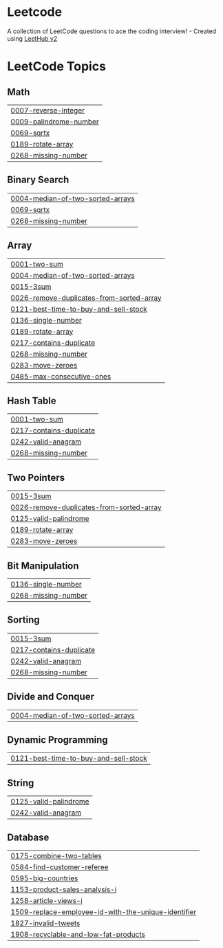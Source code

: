 # Leetcode
A collection of LeetCode questions to ace the coding interview! - Created using [LeetHub v2](https://github.com/arunbhardwaj/LeetHub-2.0)

<!---LeetCode Topics Start-->
# LeetCode Topics
## Math
|  |
| ------- |
| [0007-reverse-integer](https://github.com/Shubh-debug/Leetcode/tree/master/0007-reverse-integer) |
| [0009-palindrome-number](https://github.com/Shubh-debug/Leetcode/tree/master/0009-palindrome-number) |
| [0069-sqrtx](https://github.com/Shubh-debug/Leetcode/tree/master/0069-sqrtx) |
| [0189-rotate-array](https://github.com/Shubh-debug/Leetcode/tree/master/0189-rotate-array) |
| [0268-missing-number](https://github.com/Shubh-debug/Leetcode/tree/master/0268-missing-number) |
## Binary Search
|  |
| ------- |
| [0004-median-of-two-sorted-arrays](https://github.com/Shubh-debug/Leetcode/tree/master/0004-median-of-two-sorted-arrays) |
| [0069-sqrtx](https://github.com/Shubh-debug/Leetcode/tree/master/0069-sqrtx) |
| [0268-missing-number](https://github.com/Shubh-debug/Leetcode/tree/master/0268-missing-number) |
## Array
|  |
| ------- |
| [0001-two-sum](https://github.com/Shubh-debug/Leetcode/tree/master/0001-two-sum) |
| [0004-median-of-two-sorted-arrays](https://github.com/Shubh-debug/Leetcode/tree/master/0004-median-of-two-sorted-arrays) |
| [0015-3sum](https://github.com/Shubh-debug/Leetcode/tree/master/0015-3sum) |
| [0026-remove-duplicates-from-sorted-array](https://github.com/Shubh-debug/Leetcode/tree/master/0026-remove-duplicates-from-sorted-array) |
| [0121-best-time-to-buy-and-sell-stock](https://github.com/Shubh-debug/Leetcode/tree/master/0121-best-time-to-buy-and-sell-stock) |
| [0136-single-number](https://github.com/Shubh-debug/Leetcode/tree/master/0136-single-number) |
| [0189-rotate-array](https://github.com/Shubh-debug/Leetcode/tree/master/0189-rotate-array) |
| [0217-contains-duplicate](https://github.com/Shubh-debug/Leetcode/tree/master/0217-contains-duplicate) |
| [0268-missing-number](https://github.com/Shubh-debug/Leetcode/tree/master/0268-missing-number) |
| [0283-move-zeroes](https://github.com/Shubh-debug/Leetcode/tree/master/0283-move-zeroes) |
| [0485-max-consecutive-ones](https://github.com/Shubh-debug/Leetcode/tree/master/0485-max-consecutive-ones) |
## Hash Table
|  |
| ------- |
| [0001-two-sum](https://github.com/Shubh-debug/Leetcode/tree/master/0001-two-sum) |
| [0217-contains-duplicate](https://github.com/Shubh-debug/Leetcode/tree/master/0217-contains-duplicate) |
| [0242-valid-anagram](https://github.com/Shubh-debug/Leetcode/tree/master/0242-valid-anagram) |
| [0268-missing-number](https://github.com/Shubh-debug/Leetcode/tree/master/0268-missing-number) |
## Two Pointers
|  |
| ------- |
| [0015-3sum](https://github.com/Shubh-debug/Leetcode/tree/master/0015-3sum) |
| [0026-remove-duplicates-from-sorted-array](https://github.com/Shubh-debug/Leetcode/tree/master/0026-remove-duplicates-from-sorted-array) |
| [0125-valid-palindrome](https://github.com/Shubh-debug/Leetcode/tree/master/0125-valid-palindrome) |
| [0189-rotate-array](https://github.com/Shubh-debug/Leetcode/tree/master/0189-rotate-array) |
| [0283-move-zeroes](https://github.com/Shubh-debug/Leetcode/tree/master/0283-move-zeroes) |
## Bit Manipulation
|  |
| ------- |
| [0136-single-number](https://github.com/Shubh-debug/Leetcode/tree/master/0136-single-number) |
| [0268-missing-number](https://github.com/Shubh-debug/Leetcode/tree/master/0268-missing-number) |
## Sorting
|  |
| ------- |
| [0015-3sum](https://github.com/Shubh-debug/Leetcode/tree/master/0015-3sum) |
| [0217-contains-duplicate](https://github.com/Shubh-debug/Leetcode/tree/master/0217-contains-duplicate) |
| [0242-valid-anagram](https://github.com/Shubh-debug/Leetcode/tree/master/0242-valid-anagram) |
| [0268-missing-number](https://github.com/Shubh-debug/Leetcode/tree/master/0268-missing-number) |
## Divide and Conquer
|  |
| ------- |
| [0004-median-of-two-sorted-arrays](https://github.com/Shubh-debug/Leetcode/tree/master/0004-median-of-two-sorted-arrays) |
## Dynamic Programming
|  |
| ------- |
| [0121-best-time-to-buy-and-sell-stock](https://github.com/Shubh-debug/Leetcode/tree/master/0121-best-time-to-buy-and-sell-stock) |
## String
|  |
| ------- |
| [0125-valid-palindrome](https://github.com/Shubh-debug/Leetcode/tree/master/0125-valid-palindrome) |
| [0242-valid-anagram](https://github.com/Shubh-debug/Leetcode/tree/master/0242-valid-anagram) |
## Database
|  |
| ------- |
| [0175-combine-two-tables](https://github.com/Shubh-debug/Leetcode/tree/master/0175-combine-two-tables) |
| [0584-find-customer-referee](https://github.com/Shubh-debug/Leetcode/tree/master/0584-find-customer-referee) |
| [0595-big-countries](https://github.com/Shubh-debug/Leetcode/tree/master/0595-big-countries) |
| [1153-product-sales-analysis-i](https://github.com/Shubh-debug/Leetcode/tree/master/1153-product-sales-analysis-i) |
| [1258-article-views-i](https://github.com/Shubh-debug/Leetcode/tree/master/1258-article-views-i) |
| [1509-replace-employee-id-with-the-unique-identifier](https://github.com/Shubh-debug/Leetcode/tree/master/1509-replace-employee-id-with-the-unique-identifier) |
| [1827-invalid-tweets](https://github.com/Shubh-debug/Leetcode/tree/master/1827-invalid-tweets) |
| [1908-recyclable-and-low-fat-products](https://github.com/Shubh-debug/Leetcode/tree/master/1908-recyclable-and-low-fat-products) |
<!---LeetCode Topics End-->